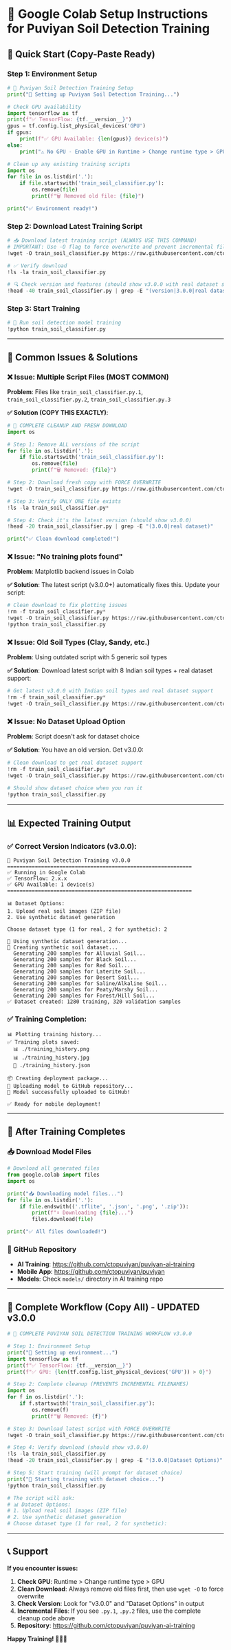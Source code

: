 # 🚀 Google Colab Setup Instructions for Puviyan Soil Detection Training

## 🎯 Quick Start (Copy-Paste Ready)

### **Step 1: Environment Setup**
```python
# 🌱 Puviyan Soil Detection Training Setup
print("🚀 Setting up Puviyan Soil Detection Training...")

# Check GPU availability
import tensorflow as tf
print(f"✅ TensorFlow: {tf.__version__}")
gpus = tf.config.list_physical_devices('GPU')
if gpus:
    print(f"✅ GPU Available: {len(gpus)} device(s)")
else:
    print("⚠️ No GPU - Enable GPU in Runtime > Change runtime type > GPU")

# Clean up any existing training scripts
import os
for file in os.listdir('.'):
    if file.startswith('train_soil_classifier.py'):
        os.remove(file)
        print(f"🗑️ Removed old file: {file}")

print("✅ Environment ready!")
```

### **Step 2: Download Latest Training Script**
```python
# 📥 Download latest training script (ALWAYS USE THIS COMMAND)
# IMPORTANT: Use -O flag to force overwrite and prevent incremental filenames
!wget -O train_soil_classifier.py https://raw.githubusercontent.com/ctopuviyan/puviyan-ai-training/main/scripts/train_soil_classifier.py

# ✅ Verify download
!ls -la train_soil_classifier.py

# 🔍 Check version and features (should show v3.0.0 with real dataset support)
!head -40 train_soil_classifier.py | grep -E "(version|3.0.0|real dataset|Dataset Options)"
```

### **Step 3: Start Training**
```python
# 🚀 Run soil detection model training
!python train_soil_classifier.py
```

---

## 🔧 **Common Issues & Solutions**

### **❌ Issue: Multiple Script Files (MOST COMMON)**
**Problem**: Files like `train_soil_classifier.py.1`, `train_soil_classifier.py.2`, `train_soil_classifier.py.3`

**✅ Solution (COPY THIS EXACTLY)**:
```python
# 🧹 COMPLETE CLEANUP AND FRESH DOWNLOAD
import os

# Step 1: Remove ALL versions of the script
for file in os.listdir('.'):
    if file.startswith('train_soil_classifier.py'):
        os.remove(file)
        print(f"🗑️ Removed: {file}")

# Step 2: Download fresh copy with FORCE OVERWRITE
!wget -O train_soil_classifier.py https://raw.githubusercontent.com/ctopuviyan/puviyan-ai-training/main/scripts/train_soil_classifier.py

# Step 3: Verify ONLY ONE file exists
!ls -la train_soil_classifier.py*

# Step 4: Check it's the latest version (should show v3.0.0)
!head -20 train_soil_classifier.py | grep -E "(3.0.0|real dataset)"

print("✅ Clean download completed!")
```

### **❌ Issue: "No training plots found"**
**Problem**: Matplotlib backend issues in Colab

**✅ Solution**: The latest script (v3.0.0+) automatically fixes this. Update your script:
```python
# Clean download to fix plotting issues
!rm -f train_soil_classifier.py*
!wget -O train_soil_classifier.py https://raw.githubusercontent.com/ctopuviyan/puviyan-ai-training/main/scripts/train_soil_classifier.py
!python train_soil_classifier.py
```

### **❌ Issue: Old Soil Types (Clay, Sandy, etc.)**
**Problem**: Using outdated script with 5 generic soil types

**✅ Solution**: Download latest script with 8 Indian soil types + real dataset support:
```python
# Get latest v3.0.0 with Indian soil types and real dataset support
!rm -f train_soil_classifier.py*
!wget -O train_soil_classifier.py https://raw.githubusercontent.com/ctopuviyan/puviyan-ai-training/main/scripts/train_soil_classifier.py
```

### **❌ Issue: No Dataset Upload Option**
**Problem**: Script doesn't ask for dataset choice

**✅ Solution**: You have an old version. Get v3.0.0:
```python
# Clean download to get real dataset support
!rm -f train_soil_classifier.py*
!wget -O train_soil_classifier.py https://raw.githubusercontent.com/ctopuviyan/puviyan-ai-training/main/scripts/train_soil_classifier.py

# Should show dataset choice when you run it
!python train_soil_classifier.py
```

---

## 📊 **Expected Training Output**

### **✅ Correct Version Indicators (v3.0.0):**
```
🌱 Puviyan Soil Detection Training v3.0.0
============================================================
✅ Running in Google Colab
✅ TensorFlow: 2.x.x
✅ GPU Available: 1 device(s)
============================================================

📊 Dataset Options:
1. Upload real soil images (ZIP file)
2. Use synthetic dataset generation

Choose dataset type (1 for real, 2 for synthetic): 2

🎨 Using synthetic dataset generation...
🎨 Creating synthetic soil dataset...
  Generating 200 samples for Alluvial Soil...
  Generating 200 samples for Black Soil...
  Generating 200 samples for Red Soil...
  Generating 200 samples for Laterite Soil...
  Generating 200 samples for Desert Soil...
  Generating 200 samples for Saline/Alkaline Soil...
  Generating 200 samples for Peaty/Marshy Soil...
  Generating 200 samples for Forest/Hill Soil...
✅ Dataset created: 1280 training, 320 validation samples
```

### **✅ Training Completion:**
```
📊 Plotting training history...
✅ Training plots saved:
  📊 ./training_history.png
  📊 ./training_history.jpg
  📄 ./training_history.json

📦 Creating deployment package...
🚀 Uploading model to GitHub repository...
🎉 Model successfully uploaded to GitHub!

✅ Ready for mobile deployment!
```

---

## 🎯 **After Training Completes**

### **📥 Download Model Files**
```python
# Download all generated files
from google.colab import files
import os

print("📥 Downloading model files...")
for file in os.listdir('.'):
    if file.endswith(('.tflite', '.json', '.png', '.zip')):
        print(f"⬇️ Downloading {file}...")
        files.download(file)

print("✅ All files downloaded!")
```

### **🔗 GitHub Repository**
- **AI Training**: https://github.com/ctopuviyan/puviyan-ai-training
- **Mobile App**: https://github.com/ctopuviyan/puviyan
- **Models**: Check `models/` directory in AI training repo

---

## 🚀 **Complete Workflow (Copy All) - UPDATED v3.0.0**

```python
# 🌱 COMPLETE PUVIYAN SOIL DETECTION TRAINING WORKFLOW v3.0.0

# Step 1: Environment Setup
print("🚀 Setting up environment...")
import tensorflow as tf
print(f"✅ TensorFlow: {tf.__version__}")
print(f"✅ GPU: {len(tf.config.list_physical_devices('GPU')) > 0}")

# Step 2: Complete cleanup (PREVENTS INCREMENTAL FILENAMES)
import os
for f in os.listdir('.'):
    if f.startswith('train_soil_classifier.py'):
        os.remove(f)
        print(f"🗑️ Removed: {f}")

# Step 3: Download latest script with FORCE OVERWRITE
!wget -O train_soil_classifier.py https://raw.githubusercontent.com/ctopuviyan/puviyan-ai-training/main/scripts/train_soil_classifier.py

# Step 4: Verify download (should show v3.0.0)
!ls -la train_soil_classifier.py
!head -20 train_soil_classifier.py | grep -E "(3.0.0|Dataset Options)"

# Step 5: Start training (will prompt for dataset choice)
print("🚀 Starting training with dataset choice...")
!python train_soil_classifier.py

# The script will ask:
# 📊 Dataset Options:
# 1. Upload real soil images (ZIP file) 
# 2. Use synthetic dataset generation
# Choose dataset type (1 for real, 2 for synthetic):
```

---

## 📞 **Support**

**If you encounter issues:**
1. **Check GPU**: Runtime > Change runtime type > GPU
2. **Clean Download**: Always remove old files first, then use `wget -O` to force overwrite
3. **Check Version**: Look for "v3.0.0" and "Dataset Options" in output
4. **Incremental Files**: If you see `.py.1`, `.py.2` files, use the complete cleanup code above
5. **Repository**: https://github.com/ctopuviyan/puviyan-ai-training

**Happy Training! 🌱🇮🇳**
